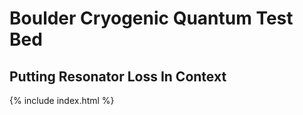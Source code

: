 # Boulder Cryogenic Quantum Test Bed 
## Putting Resonator Loss In Context 

{% include index.html %}
